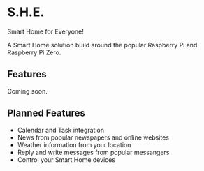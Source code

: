 # S.H.E.
Smart Home for Everyone!

A Smart Home solution build around the popular Raspberry Pi and Raspberry Pi Zero.

## Features

Coming soon.

## Planned Features

- Calendar and Task integration
- News from popular newspapers and online websites
- Weather information from your location
- Reply and write messages from popular messangers
- Control your Smart Home devices
